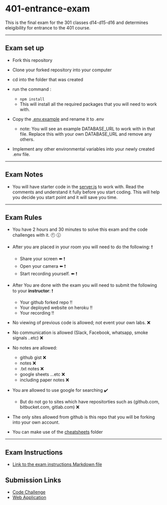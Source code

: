 # 401-entrance-exam

This is the final exam for the 301 classes d14-d15-d16 and determines eleigibility for entrance to the 401 course.

___

## Exam set up

- Fork this repository
- Clone your forked repository into your computer
- cd into the folder that was created
- run the command :
  - ```npm install```
  - This will install all the required packages that you will need to work with.

- Copy the [.env.example](.env.example) and rename it to .env
  - note: You will see an example DATABASE_URL to work with in that file. Replace this with your own DATABASE_URL and remove any others.
- Implement any other environmental variables into your newly created .env file.

___

## Exam Notes

- You will have starter code in the [server.js](server.js) to work with. Read the comments and understand it fully before you start coding. This will help you decide you start point and it will save you time.

___

## Exam Rules

- You have 2 hours and 30 minutes to solve this exam and the code challenges with it. :clock10: :clock1230:

- After you are placed in your room you will need to do the following: :heavy_exclamation_mark:
  - Share your screen :arrow_left:  :heavy_exclamation_mark:
  - Open your camera :arrow_left:  :heavy_exclamation_mark:
  - Start recording yourself. :arrow_left: :heavy_exclamation_mark:

- After You are done with the exam you will need to submit the following to your __instructor__: :heavy_exclamation_mark:
  
  - Your github forked repo :bangbang: 
  - Your deployed website on heroku :bangbang: 
  - Your recording :bangbang:

- No viewing of previous code is allowed; not event your own labs. :x:
- No communication is allowed (Slack, Facebook, whatsapp, smoke signals ..etc) :x:
- No notes are allowed:
  - github gist :x:
  - notes :x:
  - .txt notes :x:
  - google sheets ...etc :x:
  - including paper notes :x:
- You are allowed to use google for searching :heavy_check_mark:
  - But do not go to sites which have repositorties such as (github.com, bitbucket.com, gitlab.com) :x:

- The only sites allowed from github is this repo that you will be forking into your own account.

- You can make use of the [cheatsheets](cheatsheets) folder

___

## Exam Instructions

- [Link to the exam instructions Markdown file](instructions.md)

## Submission Links
 -  [Code Challenge](https://docs.google.com/forms/d/e/1FAIpQLSeZphxFhu8OBjgUJ8YdsNeS0QJAmNNlmYoE4IIgq9dVW3-NwQ/viewform?usp=sf_link)
 -  [Web Application](https://docs.google.com/forms/d/e/1FAIpQLSe5suGV3usx62uefLlju9gUwZrw8oAK4YPqjdXEH1Yt6_4zpQ/viewform?usp=sf_link)